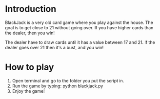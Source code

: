 # Introduction

BlackJack is a very old card game where you play against the house.
The goal is to get close to 21 without going over.
If you have higher cards than the dealer, then you win!

The dealer have to draw cards until it has a value between 17 and 21.
If the dealer goes over 21 then it's a bust, and you win!

# How to play
1. Open terminal and go to the folder you put the script in.
2. Run the game by typing: python blackjack.py
3. Enjoy the game!
